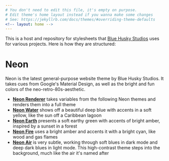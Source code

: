 ```yaml
---
# You don't need to edit this file, it's empty on purpose.
# Edit theme's home layout instead if you wanna make some changes
# See: https://jekyllrb.com/docs/themes/#overriding-theme-defaults
<!-- layout: home -->
---
```


This is a host and repository for stylesheets that [Blue Husky Studios](https://BHStudios.org) uses for various
projects. Here is how they are structured:


# Neon #

Neon is the latest general-purpose website theme by Blue Husky Studios. It takes cues from Google's
Material Design, as well as the bright and fun colors of the neo-retro-80s-aesthetic.

 - **[Neon Renderer](./assets/v2/neon/neon-renderer.css)** takes variables from the following Neon themes and renders them into a full theme
 - **[Neon Water](./assets/v2/neon/neon-water.css)** shows off a beautiful deep blue with accents in a soft yellow, like the sun off a Caribbean lagoon
 - **[Neon Earth](./assets/v2/neon/neon-earth.css)** presents a soft earthy green with accents of bright amber, inspired by a sunset in a forest
 - **[Neon Fire](./assets/v2/neon/neon-fire.css)** uses a bright amber and accents it with a bright cyan, like wood and gas flames
 - **[Neon Air](./assets/v2/neon/neon-air.css)** is very subtle, working through soft blues in dark mode and deep dark blues in light mode. This high-contrast theme steps into the background, much like the air it's named after

